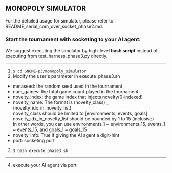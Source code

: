 ## MONOPOLY SIMULATOR

For the detailed usage for simulator, please refer to README_serial_com_over_socket_phase2.md.


### Start the tournament with socketing to your AI agent:

We suggest executing the simulator by high-level __bash script__ instead of executing from test_harness_phase3.py directly.

-------------------------------------------------
1. ```$ cd GNOME-p3/monopoly_simulator```
2. Modify the user's parameter in execute_phase3.sh
 * metaseed: the random seed used in the tournament
 * num_games: the total game count played in the tournament
 * novelty_index: the game index that injects novelty(0-indexed)
 * novelty_name: The format is (novelty_class) _ (novelty_idx_in_novelty_list) <br />
novelty_class should be limited to [environments, events, goals] <br />
novelty_idx_in_novelty_list should be bounded by 1 to 15 (inclusive) <br />
In other words, you can use environments_1 ~ environments_15, events_1 ~ events_15, and goals_1 ~ goals_15
 * novelty_info: True if giving the AI agent a digit-hint 
 * port: socketing port
3. ```$ bash execute_phase3.sh```
-------------------------------------------------
4. execute your AI agent via port
